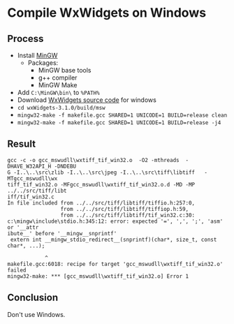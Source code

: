 # Compile WxWidgets on Windows

## Process
- Install [MinGW](https://sourceforge.net/projects/mingw/files/Installer/mingw-get-setup.exe/download)
  - Packages:
    - MinGW base tools
    - g++ compiler
    - MinGW Make
- Add `C:\MinGW\bin\` to `%PATH%`
- Download [WxWidgets source code](http://www.wxwidgets.org/downloads/) for windows
- `cd wxWidgets-3.1.0/build/msw`
- `mingw32-make -f makefile.gcc SHARED=1 UNICODE=1 BUILD=release clean`
- `mingw32-make -f makefile.gcc SHARED=1 UNICODE=1 BUILD=release -j4`

## Result
```
gcc -c -o gcc_mswudll\wxtiff_tif_win32.o  -O2 -mthreads  -DHAVE_W32API_H -DNDEBU
G -I..\..\src\zlib -I..\..\src\jpeg -I..\..\src\tiff\libtiff   -MTgcc_mswudll\wx
tiff_tif_win32.o -MFgcc_mswudll\wxtiff_tif_win32.o.d -MD -MP ../../src/tiff/libt
iff/tif_win32.c
In file included from ../../src/tiff/libtiff/tiffio.h:257:0,
                 from ../../src/tiff/libtiff/tiffiop.h:59,
                 from ../../src/tiff/libtiff/tif_win32.c:30:
c:\mingw\include\stdio.h:345:12: error: expected '=', ',', ';', 'asm' or '__attr
ibute__' before '__mingw__snprintf'
 extern int __mingw_stdio_redirect__(snprintf)(char*, size_t, const char*, ...);

            ^
makefile.gcc:6018: recipe for target 'gcc_mswudll\wxtiff_tif_win32.o' failed
mingw32-make: *** [gcc_mswudll\wxtiff_tif_win32.o] Error 1
```

## Conclusion
Don't use Windows.
